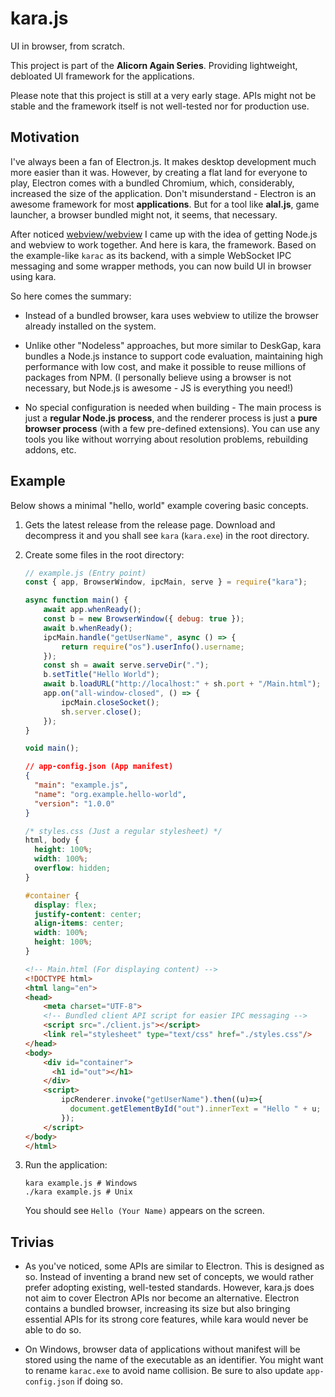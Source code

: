 # kara.js

UI in browser, from scratch.

This project is part of the **Alicorn Again Series**. Providing lightweight, debloated UI framework for the applications.

Please note that this project is still at a very early stage. APIs might not be stable and the framework itself is not well-tested nor for production use.

## Motivation

I've always been a fan of Electron.js. It makes desktop development much more easier than it was. However, by creating a flat land for everyone to play, Electron comes with a bundled Chromium, which, considerably, increased the size of the application. Don't misunderstand - Electron is an awesome framework for most **applications**. But for a tool like **alal.js**, game launcher, a browser bundled might not, it seems, that necessary.

After noticed [webview/webview](https://github.com/webview/webview) I came up with the idea of getting Node.js and webview to work together. And here is kara, the framework. Based on the example-like `karac` as its backend, with a simple WebSocket IPC messaging and some wrapper methods, you can now build UI in browser using kara.

So here comes the summary:

- Instead of a bundled browser, kara uses webview to utilize the browser already installed on the system.

- Unlike other "Nodeless" approaches, but more similar to DeskGap, kara bundles a Node.js instance to support code evaluation, maintaining high performance with low cost, and make it possible to reuse millions of packages from NPM. (I personally believe using a browser is not necessary, but Node.js is awesome - JS is everything you need!)

- No special configuration is needed when building - The main process is just a **regular Node.js process**, and the renderer process is just a **pure browser process** (with a few pre-defined extensions). You can use any tools you like without worrying about resolution problems, rebuilding addons, etc.

## Example

Below shows a minimal "hello, world" example covering basic concepts.

1. Gets the latest release from the release page. Download and decompress it and you shall see `kara` (`kara.exe`) in the root directory.

2. Create some files in the root directory:
   
   ```js
   // example.js (Entry point)
   const { app, BrowserWindow, ipcMain, serve } = require("kara");
   
   async function main() {
       await app.whenReady();
       const b = new BrowserWindow({ debug: true });
       await b.whenReady();
       ipcMain.handle("getUserName", async () => {
           return require("os").userInfo().username;
       });
       const sh = await serve.serveDir(".");
       b.setTitle("Hello World");
       await b.loadURL("http://localhost:" + sh.port + "/Main.html");
       app.on("all-window-closed", () => {
           ipcMain.closeSocket();
           sh.server.close();
       });
   }
   
   void main();
   ```
   
   ```json
   // app-config.json (App manifest)
   {
     "main": "example.js",
     "name": "org.example.hello-world",
     "version": "1.0.0"
   }
   ```
   
   ```css
   /* styles.css (Just a regular stylesheet) */
   html, body {
     height: 100%;
     width: 100%;
     overflow: hidden;
   }
   
   #container {
     display: flex;
     justify-content: center;
     align-items: center;
     width: 100%;
     height: 100%;
   }
   ```
   
   ```html
   <!-- Main.html (For displaying content) -->
   <!DOCTYPE html>
   <html lang="en">
   <head>
       <meta charset="UTF-8">
       <!-- Bundled client API script for easier IPC messaging -->
       <script src="./client.js"></script>
       <link rel="stylesheet" type="text/css" href="./styles.css"/>
   </head>
   <body>
       <div id="container">
         <h1 id="out"></h1>
       </div>
       <script>
           ipcRenderer.invoke("getUserName").then((u)=>{
             document.getElementById("out").innerText = "Hello " + u;
           });
       </script>
   </body>
   </html>
   ```

3. Run the application:
   
   ```shell
   kara example.js # Windows
   ./kara example.js # Unix
   ```
   
   You should see `Hello (Your Name)` appears on the screen.

## Trivias

- As you've noticed, some APIs are similar to Electron. This is designed as so. Instead of inventing a brand new set of concepts, we would rather prefer adopting existing, well-tested standards. However, kara.js does not aim to cover Electron APIs nor become an alternative. Electron contains a bundled browser, increasing its size but also bringing essential APIs for its strong core features, while kara would never be able to do so.

- On Windows, browser data of applications without manifest will be stored using the name of the executable as an identifier. You might want to rename `karac.exe` to avoid name collision. Be sure to also update `app-config.json` if doing so.
